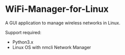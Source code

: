 # WiFi-Manager-for-Linux
A GUI application to manage wireless networks in Linux.

Support required:
* Python3.x
* Linux OS with nmcli Network Manager
